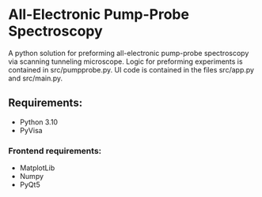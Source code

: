 # All-Electronic Pump-Probe Spectroscopy
A python solution for preforming all-electronic pump-probe spectroscopy via scanning tunneling microscope.
Logic for preforming experiments is contained in src/pumpprobe.py. UI code is contained in the files src/app.py and src/main.py.

## Requirements:
- Python 3.10
- PyVisa
### Frontend requirements:
- MatplotLib
- Numpy
- PyQt5
